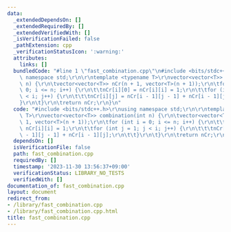 ```yaml
---
data:
  _extendedDependsOn: []
  _extendedRequiredBy: []
  _extendedVerifiedWith: []
  _isVerificationFailed: false
  _pathExtension: cpp
  _verificationStatusIcon: ':warning:'
  attributes:
    links: []
  bundledCode: "#line 1 \"fast_combination.cpp\"\n#include <bits/stdc++.h>\r\nusing\
    \ namespace std;\r\n\r\ntemplate <typename T>\r\nvector<vector<T>> combination(int\
    \ n) {\r\n\tvector<vector<T>> nCr(n + 1, vector<T>(n + 1));\r\n\tfor (int i =\
    \ 0; i <= n; i++) {\r\n\t\tnCr[i][0] = nCr[i][i] = 1;\r\n\t\tfor (int j = 1; j\
    \ < i; j++) {\r\n\t\t\tnCr[i][j] = nCr[i - 1][j - 1] + nCr[i - 1][j];\r\n\t\t\
    }\r\n\t}\r\n\treturn nCr;\r\n}\n"
  code: "#include <bits/stdc++.h>\r\nusing namespace std;\r\n\r\ntemplate <typename\
    \ T>\r\nvector<vector<T>> combination(int n) {\r\n\tvector<vector<T>> nCr(n +\
    \ 1, vector<T>(n + 1));\r\n\tfor (int i = 0; i <= n; i++) {\r\n\t\tnCr[i][0] =\
    \ nCr[i][i] = 1;\r\n\t\tfor (int j = 1; j < i; j++) {\r\n\t\t\tnCr[i][j] = nCr[i\
    \ - 1][j - 1] + nCr[i - 1][j];\r\n\t\t}\r\n\t}\r\n\treturn nCr;\r\n}"
  dependsOn: []
  isVerificationFile: false
  path: fast_combination.cpp
  requiredBy: []
  timestamp: '2023-11-30 13:56:37+09:00'
  verificationStatus: LIBRARY_NO_TESTS
  verifiedWith: []
documentation_of: fast_combination.cpp
layout: document
redirect_from:
- /library/fast_combination.cpp
- /library/fast_combination.cpp.html
title: fast_combination.cpp
---
```

